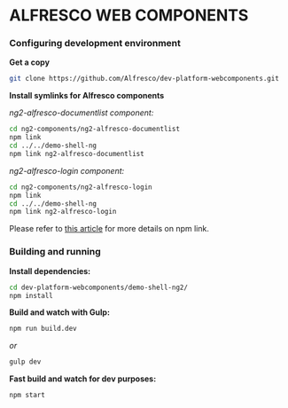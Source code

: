# ALFRESCO WEB COMPONENTS

### Configuring development environment

**Get a copy**

```sh
git clone https://github.com/Alfresco/dev-platform-webcomponents.git
```

**Install symlinks for Alfresco components**

*ng2-alfresco-documentlist component:*

```sh
cd ng2-components/ng2-alfresco-documentlist
npm link
cd ../../demo-shell-ng
npm link ng2-alfresco-documentlist
```

*ng2-alfresco-login component:*

```sh
cd ng2-components/ng2-alfresco-login
npm link
cd ../../demo-shell-ng
npm link ng2-alfresco-login
```

Please refer to [this article](https://docs.npmjs.com/cli/link) for more details on npm link.

### Building and running

**Install dependencies:**


```sh
cd dev-platform-webcomponents/demo-shell-ng2/
npm install
```

**Build and watch with Gulp:**

```sh
npm run build.dev
```

*or*

```sh
gulp dev
```

**Fast build and watch for dev purposes:**

```sh
npm start
```
